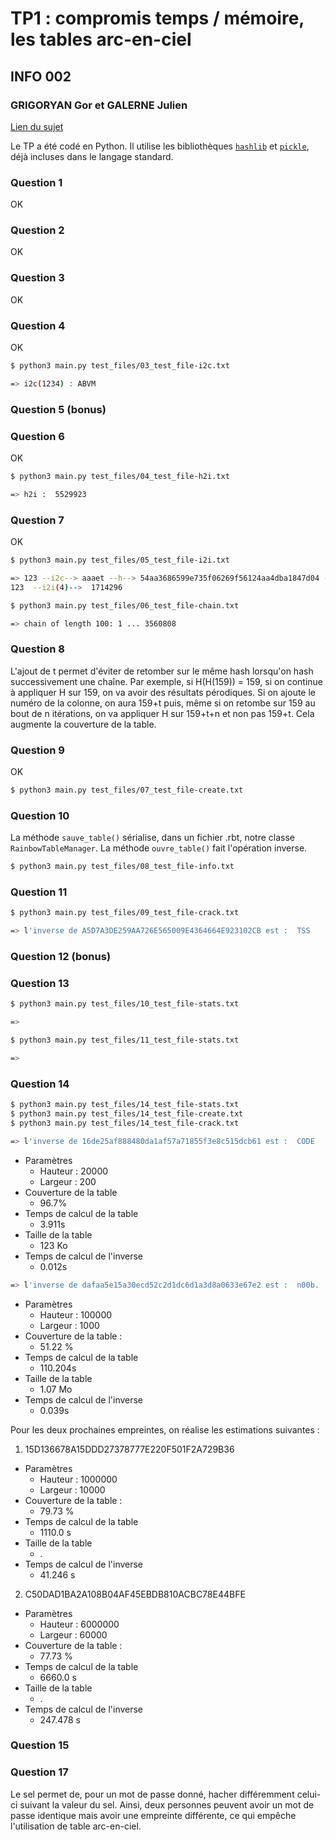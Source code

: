 # TP1 : compromis temps / mémoire, les tables arc-en-ciel

## INFO 002

### GRIGORYAN Gor et GALERNE Julien

[Lien du sujet](https://pierre-hyvernat.apps.math.cnrs.fr/data/Enseignement/2425/info002/tp1.html)

Le TP a été codé en Python.
Il utilise les bibliothèques [`hashlib`](https://docs.python.org/3/library/hashlib.html) et [`pickle`](https://docs.python.org/3/library/pickle.html), déjà incluses dans le langage standard.

### Question 1

OK

### Question 2

OK

### Question 3

OK

### Question 4

OK

```sh
$ python3 main.py test_files/03_test_file-i2c.txt

=> i2c(1234) : ABVM
```

### Question 5 (bonus)

### Question 6

OK

```sh
$ python3 main.py test_files/04_test_file-h2i.txt

=> h2i :  5529923
```

### Question 7

OK

```sh
$ python3 main.py test_files/05_test_file-i2i.txt

=> 123 --i2c--> aaaet --h--> 54aa3686599e735f06269f56124aa4dba1847d04 --h2i(4)--> 1714296
123  --i2i(4)-->  1714296
```

```sh
$ python3 main.py test_files/06_test_file-chain.txt

=> chain of length 100: 1 ... 3560808
```

### Question 8

L'ajout de t permet d'éviter de retomber sur le même hash lorsqu'on hash successivement une chaîne.
Par exemple, si H(H(159)) = 159, si on continue à appliquer H sur 159, on va avoir des résultats pérodiques. Si on ajoute le numéro de la colonne, on aura 159+t puis, même si on retombe sur 159 au bout de n itérations, on va appliquer H sur 159+t+n et non pas 159+t.
Cela augmente la couverture de la table.

### Question 9

OK

```sh
$ python3 main.py test_files/07_test_file-create.txt

```

### Question 10

La méthode `sauve_table()` sérialise, dans un fichier .rbt, notre classe `RainbowTableManager`.
La méthode `ouvre_table()` fait l'opération inverse.

```sh
$ python3 main.py test_files/08_test_file-info.txt
```

### Question 11

```sh
$ python3 main.py test_files/09_test_file-crack.txt

=> l'inverse de A5D7A3DE259AA726E565009E4364664E923102CB est :  TSS
```

### Question 12 (bonus)

### Question 13

```sh
$ python3 main.py test_files/10_test_file-stats.txt

=>
```

```sh
$ python3 main.py test_files/11_test_file-stats.txt

=>
```

### Question 14

```sh
$ python3 main.py test_files/14_test_file-stats.txt
$ python3 main.py test_files/14_test_file-create.txt
$ python3 main.py test_files/14_test_file-crack.txt
```

```sh
=> l'inverse de 16de25af888480da1af57a71855f3e8c515dcb61 est :  CODE
```
- Paramètres
    - Hauteur : 20000 
    - Largeur : 200
- Couverture de la table
    - 96.7%
- Temps de calcul de la table
    - 3.911s
- Taille de la table 
    - 123 Ko
- Temps de calcul de l'inverse
    - 0.012s


```sh
=> l'inverse de dafaa5e15a30ecd52c2d1dc6d1a3d8a0633e67e2 est :  n00b.
```
- Paramètres
    - Hauteur : 100000
    - Largeur : 1000
- Couverture de la table :
    - 51.22 %
- Temps de calcul de la table
    - 110.204s
- Taille de la table 
    - 1.07 Mo
- Temps de calcul de l'inverse
    - 0.039s

Pour les deux prochaines empreintes, on réalise les estimations suivantes :
1. 15D136678A15DDD27378777E220F501F2A729B36
- Paramètres
    - Hauteur : 1000000
    - Largeur : 10000
- Couverture de la table :
    - 79.73 %
- Temps de calcul de la table
    - 1110.0 s
- Taille de la table 
    - .
- Temps de calcul de l'inverse
    - 41.246 s

2. C50DAD1BA2A108B04AF45EBDB810ACBC78E44BFE
- Paramètres
    - Hauteur : 6000000
    - Largeur : 60000
- Couverture de la table :
    - 77.73 %
- Temps de calcul de la table
    - 6660.0 s
- Taille de la table 
    - .
- Temps de calcul de l'inverse
    - 247.478 s

### Question 15

### Question 17

Le sel permet de, pour un mot de passe donné, hacher différemment celui-ci suivant la valeur du sel.
Ainsi, deux personnes peuvent avoir un mot de passe identique mais avoir une empreinte différente, ce qui empêche l'utilisation de table arc-en-ciel.
